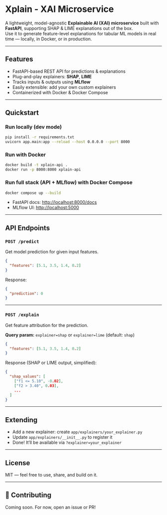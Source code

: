 # Xplain - XAI Microservice

A lightweight, model-agnostic **Explainable AI (XAI) microservice** built with **FastAPI**, supporting SHAP & LIME explanations out of the box.  
Use it to generate feature-level explanations for tabular ML models in real time — locally, in Docker, or in production.

---

## Features
- FastAPI-based REST API for predictions & explanations
- Plug-and-play explainers: **SHAP**, **LIME**
- Tracks inputs & outputs using **MLflow**
- Easily extensible: add your own custom explainers
- Containerized with Docker & Docker Compose

---

## Quickstart

### Run locally (dev mode)
```bash
pip install -r requirements.txt
uvicorn app.main:app --reload --host 0.0.0.0 --port 8000
```

### Run with Docker

```bash
docker build -t xplain-api .
docker run -p 8000:8000 xplain-api
```

### Run full stack (API + MLflow) with Docker Compose

```bash
docker compose up --build
```

* FastAPI docs: [http://localhost:8000/docs](http://localhost:8000/docs)
* MLflow UI: [http://localhost:5000](http://localhost:5000)

---

## API Endpoints

### `POST /predict`

Get model prediction for given input features.

```json
{
  "features": [5.1, 3.5, 1.4, 0.2]
}
```

Response:

```json
{
  "prediction": 0
}
```

---

### `POST /explain`

Get feature attribution for the prediction.

**Query param:** `explainer=shap` or `explainer=lime` (default: `shap`)

```json
{
  "features": [5.1, 3.5, 1.4, 0.2]
}
```

Response (SHAP or LIME output, simplified):

```json
{
  "shap_values": [
    ["f1 <= 5.10", -0.02],
    ["f2 > 3.40", 0.03],
    ...
  ]
}
```

---

## Extending

* Add a new explainer: create `app/explainers/your_explainer.py`
* Update `app/explainers/__init__.py` to register it
* Done! It’ll be available via `?explainer=your_explainer`

---

## License

MIT — feel free to use, share, and build on it.

---

## 🤝 Contributing

Coming soon. For now, open an issue or PR!
